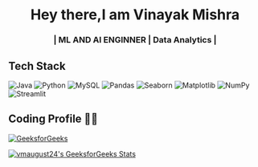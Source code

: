 <h1 align="center">Hey there,I am Vinayak Mishra</h1>
<h3 align="center">| ML AND AI ENGINNER | Data Analytics |</h3>

## Tech Stack
![Java](https://img.shields.io/badge/Java-ED8B00?style=for-the-badge&logo=java&logoColor=white)
![Python](https://img.shields.io/badge/Python-3776AB?style=for-the-badge&logo=python&logoColor=white)
![MySQL](https://img.shields.io/badge/MySQL-4479A1?style=for-the-badge&logo=mysql&logoColor=white)
![Pandas](https://img.shields.io/badge/Pandas-150458?style=for-the-badge&logo=pandas&logoColor=white)
![Seaborn](https://img.shields.io/badge/Seaborn-3776AB?style=for-the-badge&logo=seaborn&logoColor=white)
![Matplotlib](https://img.shields.io/badge/Matplotlib-000000?style=for-the-badge&logo=matplotlib&logoColor=white)
![NumPy](https://img.shields.io/badge/NumPy-013243?style=for-the-badge&logo=numpy&logoColor=white)
![Streamlit](https://img.shields.io/badge/Streamlit-FF4B4B?style=for-the-badge&logo=streamlit&logoColor=white)

## Coding Profile 👨‍💻

[![GeeksforGeeks](https://img.shields.io/badge/GeeksforGeeks-Profile-green)](https://www.geeksforgeeks.org/user/vmaugust24/)

[![vmaugust24's GeeksforGeeks Stats](https://cp-logo.vercel.app/geeksforgeeks/vmaugust24?logo=true)](https://www.geeksforgeeks.org/user/vmaugust24/)



